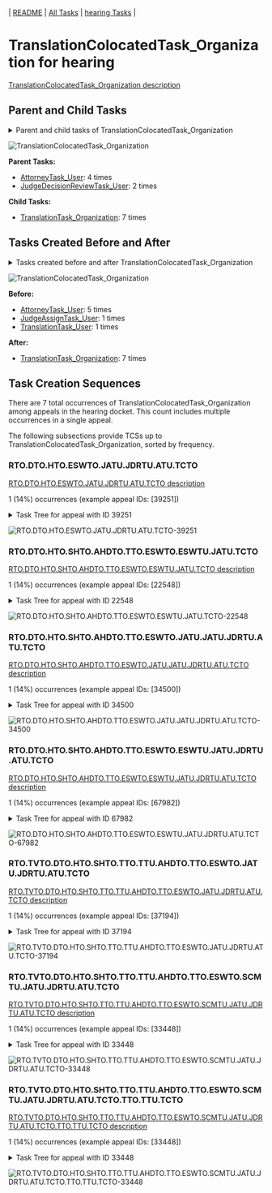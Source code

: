 <!-- DO NOT EDIT THIS FILE.  This file is autogenerated. -->
| [README](../README.md) | [All Tasks](../alltasks.md) | [hearing Tasks](tasklist.md) |

# TranslationColocatedTask_Organization for hearing

[TranslationColocatedTask_Organization description](../descr/TranslationColocatedTask_Organization.md)

## Parent and Child Tasks

<details><summary markdown='span'>Parent and child tasks of TranslationColocatedTask_Organization
</summary>

```
digraph G {
rankdir=LR;
node [shape=box]
"TranslationColocatedTask_Organization" -> "TranslationTask_Organization" [label=7]
"AttorneyTask_User" -> "TranslationColocatedTask_Organization" [label=4]
"JudgeDecisionReviewTask_User" -> "TranslationColocatedTask_Organization" [label=2]
}
```
</details>

![TranslationColocatedTask_Organization](dot/TranslationColocatedTask_Organization-parentchild.dot.png)

**Parent Tasks:**

   * [AttorneyTask_User](AttorneyTask_User.md): 4 times
   * [JudgeDecisionReviewTask_User](JudgeDecisionReviewTask_User.md): 2 times

**Child Tasks:**

   * [TranslationTask_Organization](TranslationTask_Organization.md): 7 times

## Tasks Created Before and After

<details><summary markdown='span'>Tasks created before and after TranslationColocatedTask_Organization</summary>

```
digraph G {
rankdir=LR;

"TranslationColocatedTask_Organization" -> "TranslationTask_Organization" [label=7]
"AttorneyTask_User" -> "TranslationColocatedTask_Organization" [label=5]
"TranslationTask_User" -> "TranslationColocatedTask_Organization" [label=1]
"JudgeAssignTask_User" -> "TranslationColocatedTask_Organization" [label=1]
}
```
</details>

![TranslationColocatedTask_Organization](dot/TranslationColocatedTask_Organization.dot.png)

**Before:**

   * [AttorneyTask_User](AttorneyTask_User.md): 5 times
   * [JudgeAssignTask_User](JudgeAssignTask_User.md): 1 times
   * [TranslationTask_User](TranslationTask_User.md): 1 times

**After:**

   * [TranslationTask_Organization](TranslationTask_Organization.md): 7 times

## Task Creation Sequences

There are 7 total occurrences of TranslationColocatedTask_Organization among appeals in the hearing docket.  This count includes multiple occurrences in a single appeal.

The following subsections provide TCSs up to TranslationColocatedTask_Organization, sorted by frequency.

### RTO.DTO.HTO.ESWTO.JATU.JDRTU.ATU.TCTO

[RTO.DTO.HTO.ESWTO.JATU.JDRTU.ATU.TCTO description](../descr/RTO.DTO.HTO.ESWTO.JATU.JDRTU.ATU.TCTO.md)

1 (14%) occurrences (example appeal IDs: [39251])

<details><summary markdown='span'>Task Tree for appeal with ID 39251</summary>

```
@startuml
skinparam {
  ObjectBorderColor #555
  ObjectBorderThickness 0
  ObjectFontStyle bold
  ObjectFontSize 14
  ObjectAttributeFontColor #333
  ObjectAttributeFontSize 12
}
  object 0.RootTask #8dd3c7 {
Organization
}
  object 1.DistributionTask #ffffb3 {
Organization
}
  object 2.HearingTask #fb8072 {
Organization
}
  object 3.ScheduleHearingTask #80b1d3 {
Organization
}
  object 4.HearingAdminActionVerifyAddressTask #ffed6f {
Organization
}
  object 5.EvidenceSubmissionWindowTask #fccde5 {
Organization
}
  object 6.EvidenceSubmissionWindowTask #fccde5 {
User
}
  object 7.JudgeAssignTask #ccebc5 {
User
}
  object 8.JudgeDecisionReviewTask #d9d9d9 {
User
}
  object 9.AttorneyTask #bc80bd {
User
}
  object 10.TranslationColocatedTask #ccebc5 {
Organization  <back:white>    </back>
}
  object 11.TranslationTask #bebada {
Organization
}
  object 12.TranslationTask #bebada {
User
}
  object 13.TimedHoldTask #fccde5 {
User
}
  object 14.HearingClarificationColocatedTask #ccebc5 {
Organization
}
  object 15.HearingClarificationColocatedTask #ccebc5 {
User
}
  object 16.TimedHoldTask #fccde5 {
User
}
  object 17.EvidenceOrArgumentMailTask #ffffb3 {
Organization
}
  object 18.HearingClarificationColocatedTask #ccebc5 {
Organization
}
  object 19.HearingClarificationColocatedTask #ccebc5 {
User
}
  object 20.TimedHoldTask #fccde5 {
User
}
0.RootTask -- 1.DistributionTask
1.DistributionTask -- 2.HearingTask
2.HearingTask -- 3.ScheduleHearingTask
3.ScheduleHearingTask -- 4.HearingAdminActionVerifyAddressTask
2.HearingTask -- 5.EvidenceSubmissionWindowTask
5.EvidenceSubmissionWindowTask -- 6.EvidenceSubmissionWindowTask
0.RootTask -- 7.JudgeAssignTask
0.RootTask -- 8.JudgeDecisionReviewTask
8.JudgeDecisionReviewTask -- 9.AttorneyTask
9.AttorneyTask -- 10.TranslationColocatedTask
10.TranslationColocatedTask -- 11.TranslationTask
11.TranslationTask -- 12.TranslationTask
12.TranslationTask -- 13.TimedHoldTask
9.AttorneyTask -- 14.HearingClarificationColocatedTask
14.HearingClarificationColocatedTask -- 15.HearingClarificationColocatedTask
15.HearingClarificationColocatedTask -- 16.TimedHoldTask
0.RootTask -- 17.EvidenceOrArgumentMailTask
9.AttorneyTask -- 18.HearingClarificationColocatedTask
18.HearingClarificationColocatedTask -- 19.HearingClarificationColocatedTask
19.HearingClarificationColocatedTask -- 20.TimedHoldTask
@enduml
```
</details>

![RTO.DTO.HTO.ESWTO.JATU.JDRTU.ATU.TCTO-39251](uml/RTO.DTO.HTO.ESWTO.JATU.JDRTU.ATU.TCTO-39251.png)

### RTO.DTO.HTO.SHTO.AHDTO.TTO.ESWTO.ESWTU.JATU.TCTO

[RTO.DTO.HTO.SHTO.AHDTO.TTO.ESWTO.ESWTU.JATU.TCTO description](../descr/RTO.DTO.HTO.SHTO.AHDTO.TTO.ESWTO.ESWTU.JATU.TCTO.md)

1 (14%) occurrences (example appeal IDs: [22548])

<details><summary markdown='span'>Task Tree for appeal with ID 22548</summary>

```
@startuml
skinparam {
  ObjectBorderColor #555
  ObjectBorderThickness 0
  ObjectFontStyle bold
  ObjectFontSize 14
  ObjectAttributeFontColor #333
  ObjectAttributeFontSize 12
}
  object 0.RootTask #8dd3c7 {
Organization
}
  object 1.TrackVeteranTask #bebada {
Organization
}
  object 2.DistributionTask #ffffb3 {
Organization
}
  object 3.HearingTask #fb8072 {
Organization
}
  object 4.ScheduleHearingTask #80b1d3 {
Organization
}
  object 5.AssignHearingDispositionTask #8dd3c7 {
Organization
}
  object 6.TranscriptionTask #fb8072 {
Organization
}
  object 7.EvidenceSubmissionWindowTask #fccde5 {
Organization
}
  object 8.EvidenceSubmissionWindowTask #fccde5 {
User
}
  object 9.JudgeAssignTask #ccebc5 {
User
}
  object 10.JudgeDecisionReviewTask #d9d9d9 {
User
}
  object 11.AttorneyTask #bc80bd {
User
}
  object 12.TranslationColocatedTask #ccebc5 {
Organization  <back:white>    </back>
}
  object 13.TranslationTask #bebada {
Organization
}
  object 14.TranslationTask #bebada {
User
}
  object 15.TimedHoldTask #fccde5 {
User
}
  object 16.JudgeAssignTask #ccebc5 {
User
}
  object 17.JudgeDecisionReviewTask #d9d9d9 {
User
}
  object 18.AttorneyTask #bc80bd {
User
}
  object 19.AttorneyRewriteTask #b3de69 {
User
}
  object 20.BvaDispatchTask #b3de69 {
Organization
}
  object 21.BvaDispatchTask #b3de69 {
User
}
0.RootTask -- 1.TrackVeteranTask
0.RootTask -- 2.DistributionTask
2.DistributionTask -- 3.HearingTask
3.HearingTask -- 4.ScheduleHearingTask
3.HearingTask -- 5.AssignHearingDispositionTask
5.AssignHearingDispositionTask -- 6.TranscriptionTask
5.AssignHearingDispositionTask -- 7.EvidenceSubmissionWindowTask
7.EvidenceSubmissionWindowTask -- 8.EvidenceSubmissionWindowTask
0.RootTask -- 9.JudgeAssignTask
0.RootTask -- 10.JudgeDecisionReviewTask
10.JudgeDecisionReviewTask -- 11.AttorneyTask
11.AttorneyTask -- 12.TranslationColocatedTask
12.TranslationColocatedTask -- 13.TranslationTask
13.TranslationTask -- 14.TranslationTask
14.TranslationTask -- 15.TimedHoldTask
0.RootTask -- 16.JudgeAssignTask
0.RootTask -- 17.JudgeDecisionReviewTask
17.JudgeDecisionReviewTask -- 18.AttorneyTask
17.JudgeDecisionReviewTask -- 19.AttorneyRewriteTask
0.RootTask -- 20.BvaDispatchTask
20.BvaDispatchTask -- 21.BvaDispatchTask
@enduml
```
</details>

![RTO.DTO.HTO.SHTO.AHDTO.TTO.ESWTO.ESWTU.JATU.TCTO-22548](uml/RTO.DTO.HTO.SHTO.AHDTO.TTO.ESWTO.ESWTU.JATU.TCTO-22548.png)

### RTO.DTO.HTO.SHTO.AHDTO.TTO.ESWTO.JATU.JATU.JDRTU.ATU.TCTO

[RTO.DTO.HTO.SHTO.AHDTO.TTO.ESWTO.JATU.JATU.JDRTU.ATU.TCTO description](../descr/RTO.DTO.HTO.SHTO.AHDTO.TTO.ESWTO.JATU.JATU.JDRTU.ATU.TCTO.md)

1 (14%) occurrences (example appeal IDs: [34500])

<details><summary markdown='span'>Task Tree for appeal with ID 34500</summary>

```
@startuml
skinparam {
  ObjectBorderColor #555
  ObjectBorderThickness 0
  ObjectFontStyle bold
  ObjectFontSize 14
  ObjectAttributeFontColor #333
  ObjectAttributeFontSize 12
}
  object 0.RootTask #8dd3c7 {
Organization
}
  object 1.TrackVeteranTask #bebada {
Organization
}
  object 2.DistributionTask #ffffb3 {
Organization
}
  object 3.HearingTask #fb8072 {
Organization
}
  object 4.ScheduleHearingTask #80b1d3 {
Organization
}
  object 5.HearingAdminActionVerifyAddressTask #ffed6f {
Organization
}
  object 6.AssignHearingDispositionTask #8dd3c7 {
Organization
}
  object 7.TranscriptionTask #fb8072 {
Organization
}
  object 8.EvidenceSubmissionWindowTask #fccde5 {
Organization
}
  object 9.EvidenceSubmissionWindowTask #fccde5 {
User
}
  object 10.JudgeAssignTask #ccebc5 {
User
}
  object 11.JudgeAssignTask #ccebc5 {
User
}
  object 12.JudgeDecisionReviewTask #d9d9d9 {
User
}
  object 13.AttorneyTask #bc80bd {
User
}
  object 14.JudgeAssignTask #ccebc5 {
User
}
  object 15.JudgeDecisionReviewTask #d9d9d9 {
User
}
  object 16.AttorneyTask #bc80bd {
User
}
  object 17.TranslationColocatedTask #ccebc5 {
Organization  <back:white>    </back>
}
  object 18.TranslationTask #bebada {
Organization
}
  object 19.TranslationTask #bebada {
User
}
  object 20.TranslationTask #bebada {
User
}
  object 21.TimedHoldTask #fccde5 {
User
}
  object 22.OtherColocatedTask #80b1d3 {
Organization
}
  object 23.OtherColocatedTask #80b1d3 {
User
}
  object 24.TimedHoldTask #fccde5 {
User
}
  object 25.TimedHoldTask #fccde5 {
User
}
  object 26.TrackVeteranTask #bebada {
Organization
}
  object 27.TrackVeteranTask #bebada {
Organization
}
  object 28.TimedHoldTask #fccde5 {
User
}
  object 29.TrackVeteranTask #bebada {
Organization
}
0.RootTask -- 1.TrackVeteranTask
0.RootTask -- 2.DistributionTask
2.DistributionTask -- 3.HearingTask
3.HearingTask -- 4.ScheduleHearingTask
4.ScheduleHearingTask -- 5.HearingAdminActionVerifyAddressTask
3.HearingTask -- 6.AssignHearingDispositionTask
6.AssignHearingDispositionTask -- 7.TranscriptionTask
6.AssignHearingDispositionTask -- 8.EvidenceSubmissionWindowTask
8.EvidenceSubmissionWindowTask -- 9.EvidenceSubmissionWindowTask
0.RootTask -- 10.JudgeAssignTask
0.RootTask -- 11.JudgeAssignTask
0.RootTask -- 12.JudgeDecisionReviewTask
12.JudgeDecisionReviewTask -- 13.AttorneyTask
0.RootTask -- 14.JudgeAssignTask
0.RootTask -- 15.JudgeDecisionReviewTask
15.JudgeDecisionReviewTask -- 16.AttorneyTask
16.AttorneyTask -- 17.TranslationColocatedTask
17.TranslationColocatedTask -- 18.TranslationTask
18.TranslationTask -- 19.TranslationTask
18.TranslationTask -- 20.TranslationTask
20.TranslationTask -- 21.TimedHoldTask
16.AttorneyTask -- 22.OtherColocatedTask
22.OtherColocatedTask -- 23.OtherColocatedTask
23.OtherColocatedTask -- 24.TimedHoldTask
23.OtherColocatedTask -- 25.TimedHoldTask
0.RootTask -- 26.TrackVeteranTask
0.RootTask -- 27.TrackVeteranTask
23.OtherColocatedTask -- 28.TimedHoldTask
0.RootTask -- 29.TrackVeteranTask
@enduml
```
</details>

![RTO.DTO.HTO.SHTO.AHDTO.TTO.ESWTO.JATU.JATU.JDRTU.ATU.TCTO-34500](uml/RTO.DTO.HTO.SHTO.AHDTO.TTO.ESWTO.JATU.JATU.JDRTU.ATU.TCTO-34500.png)

### RTO.DTO.HTO.SHTO.AHDTO.TTO.ESWTO.ESWTU.JATU.JDRTU.ATU.TCTO

[RTO.DTO.HTO.SHTO.AHDTO.TTO.ESWTO.ESWTU.JATU.JDRTU.ATU.TCTO description](../descr/RTO.DTO.HTO.SHTO.AHDTO.TTO.ESWTO.ESWTU.JATU.JDRTU.ATU.TCTO.md)

1 (14%) occurrences (example appeal IDs: [67982])

<details><summary markdown='span'>Task Tree for appeal with ID 67982</summary>

```
@startuml
skinparam {
  ObjectBorderColor #555
  ObjectBorderThickness 0
  ObjectFontStyle bold
  ObjectFontSize 14
  ObjectAttributeFontColor #333
  ObjectAttributeFontSize 12
}
  object 0.RootTask #8dd3c7 {
Organization
}
  object 1.DistributionTask #ffffb3 {
Organization
}
  object 2.HearingTask #fb8072 {
Organization
}
  object 3.ScheduleHearingTask #80b1d3 {
Organization
}
  object 4.AssignHearingDispositionTask #8dd3c7 {
Organization
}
  object 5.TranscriptionTask #fb8072 {
Organization
}
  object 6.EvidenceSubmissionWindowTask #fccde5 {
Organization
}
  object 7.EvidenceSubmissionWindowTask #fccde5 {
User
}
  object 8.JudgeAssignTask #ccebc5 {
User
}
  object 9.JudgeDecisionReviewTask #d9d9d9 {
User
}
  object 10.AttorneyTask #bc80bd {
User
}
  object 11.TranslationColocatedTask #ccebc5 {
Organization  <back:white>    </back>
}
  object 12.TranslationTask #bebada {
Organization
}
  object 13.TranslationTask #bebada {
User
}
  object 14.TimedHoldTask #fccde5 {
User
}
  object 15.BvaDispatchTask #b3de69 {
Organization
}
  object 16.BvaDispatchTask #b3de69 {
User
}
0.RootTask -- 1.DistributionTask
1.DistributionTask -- 2.HearingTask
2.HearingTask -- 3.ScheduleHearingTask
2.HearingTask -- 4.AssignHearingDispositionTask
4.AssignHearingDispositionTask -- 5.TranscriptionTask
4.AssignHearingDispositionTask -- 6.EvidenceSubmissionWindowTask
6.EvidenceSubmissionWindowTask -- 7.EvidenceSubmissionWindowTask
0.RootTask -- 8.JudgeAssignTask
0.RootTask -- 9.JudgeDecisionReviewTask
9.JudgeDecisionReviewTask -- 10.AttorneyTask
10.AttorneyTask -- 11.TranslationColocatedTask
11.TranslationColocatedTask -- 12.TranslationTask
12.TranslationTask -- 13.TranslationTask
13.TranslationTask -- 14.TimedHoldTask
0.RootTask -- 15.BvaDispatchTask
15.BvaDispatchTask -- 16.BvaDispatchTask
@enduml
```
</details>

![RTO.DTO.HTO.SHTO.AHDTO.TTO.ESWTO.ESWTU.JATU.JDRTU.ATU.TCTO-67982](uml/RTO.DTO.HTO.SHTO.AHDTO.TTO.ESWTO.ESWTU.JATU.JDRTU.ATU.TCTO-67982.png)

### RTO.TVTO.DTO.HTO.SHTO.TTO.TTU.AHDTO.TTO.ESWTO.JATU.JDRTU.ATU.TCTO

[RTO.TVTO.DTO.HTO.SHTO.TTO.TTU.AHDTO.TTO.ESWTO.JATU.JDRTU.ATU.TCTO description](../descr/RTO.TVTO.DTO.HTO.SHTO.TTO.TTU.AHDTO.TTO.ESWTO.JATU.JDRTU.ATU.TCTO.md)

1 (14%) occurrences (example appeal IDs: [37194])

<details><summary markdown='span'>Task Tree for appeal with ID 37194</summary>

```
@startuml
skinparam {
  ObjectBorderColor #555
  ObjectBorderThickness 0
  ObjectFontStyle bold
  ObjectFontSize 14
  ObjectAttributeFontColor #333
  ObjectAttributeFontSize 12
}
  object 0.RootTask #8dd3c7 {
Organization
}
  object 1.TrackVeteranTask #bebada {
Organization
}
  object 2.DistributionTask #ffffb3 {
Organization
}
  object 3.HearingTask #fb8072 {
Organization
}
  object 4.ScheduleHearingTask #80b1d3 {
Organization
}
  object 5.TranslationTask #bebada {
Organization
}
  object 6.TranslationTask #bebada {
User
}
  object 7.TranslationTask #bebada {
User
}
  object 8.AssignHearingDispositionTask #8dd3c7 {
Organization
}
  object 9.TranscriptionTask #fb8072 {
Organization
}
  object 10.EvidenceSubmissionWindowTask #fccde5 {
Organization
}
  object 11.JudgeAssignTask #ccebc5 {
User
}
  object 12.JudgeDecisionReviewTask #d9d9d9 {
User
}
  object 13.AttorneyTask #bc80bd {
User
}
  object 14.TranslationColocatedTask #ccebc5 {
Organization  <back:white>    </back>
}
  object 15.TranslationTask #bebada {
Organization
}
  object 16.TranslationTask #bebada {
User
}
  object 17.TimedHoldTask #fccde5 {
User
}
  object 18.BvaDispatchTask #b3de69 {
Organization
}
  object 19.BvaDispatchTask #b3de69 {
User
}
0.RootTask -- 1.TrackVeteranTask
0.RootTask -- 2.DistributionTask
2.DistributionTask -- 3.HearingTask
3.HearingTask -- 4.ScheduleHearingTask
2.DistributionTask -- 5.TranslationTask
5.TranslationTask -- 6.TranslationTask
5.TranslationTask -- 7.TranslationTask
3.HearingTask -- 8.AssignHearingDispositionTask
8.AssignHearingDispositionTask -- 9.TranscriptionTask
8.AssignHearingDispositionTask -- 10.EvidenceSubmissionWindowTask
0.RootTask -- 11.JudgeAssignTask
0.RootTask -- 12.JudgeDecisionReviewTask
12.JudgeDecisionReviewTask -- 13.AttorneyTask
13.AttorneyTask -- 14.TranslationColocatedTask
14.TranslationColocatedTask -- 15.TranslationTask
15.TranslationTask -- 16.TranslationTask
16.TranslationTask -- 17.TimedHoldTask
0.RootTask -- 18.BvaDispatchTask
18.BvaDispatchTask -- 19.BvaDispatchTask
@enduml
```
</details>

![RTO.TVTO.DTO.HTO.SHTO.TTO.TTU.AHDTO.TTO.ESWTO.JATU.JDRTU.ATU.TCTO-37194](uml/RTO.TVTO.DTO.HTO.SHTO.TTO.TTU.AHDTO.TTO.ESWTO.JATU.JDRTU.ATU.TCTO-37194.png)

### RTO.TVTO.DTO.HTO.SHTO.TTO.TTU.AHDTO.TTO.ESWTO.SCMTU.JATU.JDRTU.ATU.TCTO

[RTO.TVTO.DTO.HTO.SHTO.TTO.TTU.AHDTO.TTO.ESWTO.SCMTU.JATU.JDRTU.ATU.TCTO description](../descr/RTO.TVTO.DTO.HTO.SHTO.TTO.TTU.AHDTO.TTO.ESWTO.SCMTU.JATU.JDRTU.ATU.TCTO.md)

1 (14%) occurrences (example appeal IDs: [33448])

<details><summary markdown='span'>Task Tree for appeal with ID 33448</summary>

```
@startuml
skinparam {
  ObjectBorderColor #555
  ObjectBorderThickness 0
  ObjectFontStyle bold
  ObjectFontSize 14
  ObjectAttributeFontColor #333
  ObjectAttributeFontSize 12
}
  object 0.RootTask #8dd3c7 {
Organization
}
  object 1.TrackVeteranTask #bebada {
Organization
}
  object 2.DistributionTask #ffffb3 {
Organization
}
  object 3.HearingTask #fb8072 {
Organization
}
  object 4.ScheduleHearingTask #80b1d3 {
Organization
}
  object 5.TranslationTask #bebada {
Organization
}
  object 6.HearingAdminActionVerifyAddressTask #ffed6f {
Organization
}
  object 7.TranslationTask #bebada {
User
}
  object 8.TranslationTask #bebada {
User
}
  object 9.TimedHoldTask #fccde5 {
User
}
  object 10.AssignHearingDispositionTask #8dd3c7 {
Organization
}
  object 11.TranscriptionTask #fb8072 {
Organization
}
  object 12.EvidenceSubmissionWindowTask #fccde5 {
Organization
}
  object 13.SpecialCaseMovementTask #8dd3c7 {
User
}
  object 14.JudgeAssignTask #ccebc5 {
User
}
  object 15.JudgeDecisionReviewTask #d9d9d9 {
User
}
  object 16.AttorneyTask #bc80bd {
User
}
  object 17.TranslationColocatedTask #ccebc5 {
Organization  <back:white>    </back>
}
  object 18.TranslationTask #bebada {
Organization
}
  object 19.TranslationTask #bebada {
User
}
  object 20.TranslationTask #bebada {
User
}
  object 21.TimedHoldTask #fccde5 {
User
}
  object 22.TranslationColocatedTask #ccebc5 {
Organization  <back:white>    </back>
}
  object 23.TranslationTask #bebada {
Organization
}
  object 24.TranslationTask #bebada {
User
}
  object 25.TranslationTask #bebada {
User
}
  object 26.TimedHoldTask #fccde5 {
User
}
  object 27.BvaDispatchTask #b3de69 {
Organization
}
  object 28.BvaDispatchTask #b3de69 {
User
}
0.RootTask -- 1.TrackVeteranTask
0.RootTask -- 2.DistributionTask
2.DistributionTask -- 3.HearingTask
3.HearingTask -- 4.ScheduleHearingTask
2.DistributionTask -- 5.TranslationTask
4.ScheduleHearingTask -- 6.HearingAdminActionVerifyAddressTask
5.TranslationTask -- 7.TranslationTask
5.TranslationTask -- 8.TranslationTask
8.TranslationTask -- 9.TimedHoldTask
3.HearingTask -- 10.AssignHearingDispositionTask
10.AssignHearingDispositionTask -- 11.TranscriptionTask
10.AssignHearingDispositionTask -- 12.EvidenceSubmissionWindowTask
2.DistributionTask -- 13.SpecialCaseMovementTask
0.RootTask -- 14.JudgeAssignTask
0.RootTask -- 15.JudgeDecisionReviewTask
15.JudgeDecisionReviewTask -- 16.AttorneyTask
15.JudgeDecisionReviewTask -- 17.TranslationColocatedTask
17.TranslationColocatedTask -- 18.TranslationTask
18.TranslationTask -- 19.TranslationTask
18.TranslationTask -- 20.TranslationTask
20.TranslationTask -- 21.TimedHoldTask
15.JudgeDecisionReviewTask -- 22.TranslationColocatedTask
22.TranslationColocatedTask -- 23.TranslationTask
23.TranslationTask -- 24.TranslationTask
23.TranslationTask -- 25.TranslationTask
25.TranslationTask -- 26.TimedHoldTask
0.RootTask -- 27.BvaDispatchTask
27.BvaDispatchTask -- 28.BvaDispatchTask
@enduml
```
</details>

![RTO.TVTO.DTO.HTO.SHTO.TTO.TTU.AHDTO.TTO.ESWTO.SCMTU.JATU.JDRTU.ATU.TCTO-33448](uml/RTO.TVTO.DTO.HTO.SHTO.TTO.TTU.AHDTO.TTO.ESWTO.SCMTU.JATU.JDRTU.ATU.TCTO-33448.png)

### RTO.TVTO.DTO.HTO.SHTO.TTO.TTU.AHDTO.TTO.ESWTO.SCMTU.JATU.JDRTU.ATU.TCTO.TTO.TTU.TCTO

[RTO.TVTO.DTO.HTO.SHTO.TTO.TTU.AHDTO.TTO.ESWTO.SCMTU.JATU.JDRTU.ATU.TCTO.TTO.TTU.TCTO description](../descr/RTO.TVTO.DTO.HTO.SHTO.TTO.TTU.AHDTO.TTO.ESWTO.SCMTU.JATU.JDRTU.ATU.TCTO.TTO.TTU.TCTO.md)

1 (14%) occurrences (example appeal IDs: [33448])

<details><summary markdown='span'>Task Tree for appeal with ID 33448</summary>

```
@startuml
skinparam {
  ObjectBorderColor #555
  ObjectBorderThickness 0
  ObjectFontStyle bold
  ObjectFontSize 14
  ObjectAttributeFontColor #333
  ObjectAttributeFontSize 12
}
  object 0.RootTask #8dd3c7 {
Organization
}
  object 1.TrackVeteranTask #bebada {
Organization
}
  object 2.DistributionTask #ffffb3 {
Organization
}
  object 3.HearingTask #fb8072 {
Organization
}
  object 4.ScheduleHearingTask #80b1d3 {
Organization
}
  object 5.TranslationTask #bebada {
Organization
}
  object 6.HearingAdminActionVerifyAddressTask #ffed6f {
Organization
}
  object 7.TranslationTask #bebada {
User
}
  object 8.TranslationTask #bebada {
User
}
  object 9.TimedHoldTask #fccde5 {
User
}
  object 10.AssignHearingDispositionTask #8dd3c7 {
Organization
}
  object 11.TranscriptionTask #fb8072 {
Organization
}
  object 12.EvidenceSubmissionWindowTask #fccde5 {
Organization
}
  object 13.SpecialCaseMovementTask #8dd3c7 {
User
}
  object 14.JudgeAssignTask #ccebc5 {
User
}
  object 15.JudgeDecisionReviewTask #d9d9d9 {
User
}
  object 16.AttorneyTask #bc80bd {
User
}
  object 17.TranslationColocatedTask #ccebc5 {
Organization  <back:white>    </back>
}
  object 18.TranslationTask #bebada {
Organization
}
  object 19.TranslationTask #bebada {
User
}
  object 20.TranslationTask #bebada {
User
}
  object 21.TimedHoldTask #fccde5 {
User
}
  object 22.TranslationColocatedTask #ccebc5 {
Organization  <back:white>    </back>
}
  object 23.TranslationTask #bebada {
Organization
}
  object 24.TranslationTask #bebada {
User
}
  object 25.TranslationTask #bebada {
User
}
  object 26.TimedHoldTask #fccde5 {
User
}
  object 27.BvaDispatchTask #b3de69 {
Organization
}
  object 28.BvaDispatchTask #b3de69 {
User
}
0.RootTask -- 1.TrackVeteranTask
0.RootTask -- 2.DistributionTask
2.DistributionTask -- 3.HearingTask
3.HearingTask -- 4.ScheduleHearingTask
2.DistributionTask -- 5.TranslationTask
4.ScheduleHearingTask -- 6.HearingAdminActionVerifyAddressTask
5.TranslationTask -- 7.TranslationTask
5.TranslationTask -- 8.TranslationTask
8.TranslationTask -- 9.TimedHoldTask
3.HearingTask -- 10.AssignHearingDispositionTask
10.AssignHearingDispositionTask -- 11.TranscriptionTask
10.AssignHearingDispositionTask -- 12.EvidenceSubmissionWindowTask
2.DistributionTask -- 13.SpecialCaseMovementTask
0.RootTask -- 14.JudgeAssignTask
0.RootTask -- 15.JudgeDecisionReviewTask
15.JudgeDecisionReviewTask -- 16.AttorneyTask
15.JudgeDecisionReviewTask -- 17.TranslationColocatedTask
17.TranslationColocatedTask -- 18.TranslationTask
18.TranslationTask -- 19.TranslationTask
18.TranslationTask -- 20.TranslationTask
20.TranslationTask -- 21.TimedHoldTask
15.JudgeDecisionReviewTask -- 22.TranslationColocatedTask
22.TranslationColocatedTask -- 23.TranslationTask
23.TranslationTask -- 24.TranslationTask
23.TranslationTask -- 25.TranslationTask
25.TranslationTask -- 26.TimedHoldTask
0.RootTask -- 27.BvaDispatchTask
27.BvaDispatchTask -- 28.BvaDispatchTask
@enduml
```
</details>

![RTO.TVTO.DTO.HTO.SHTO.TTO.TTU.AHDTO.TTO.ESWTO.SCMTU.JATU.JDRTU.ATU.TCTO.TTO.TTU.TCTO-33448](uml/RTO.TVTO.DTO.HTO.SHTO.TTO.TTU.AHDTO.TTO.ESWTO.SCMTU.JATU.JDRTU.ATU.TCTO.TTO.TTU.TCTO-33448.png)

